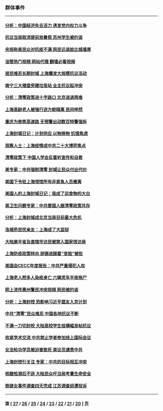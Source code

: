 ### 群体事件
---
#### [分析：中国经济失去活力 诱发党内权力斗争](../../pages/ncid279/n13740219.md?05210845) 
#### [抗议当局取消提前放暑假 苏州学生被约谈](../../pages/ncid279/n13738981.md?05210845) 
#### [央视称美民众对抗疫不满 网民讥讽脸比城墙厚](../../pages/ncid279/n13738685.md?05210845) 
#### [油管热门视频 网站代理 翻墙必看视频](http://209.222.30.114:81/youtube.html?05210845)
#### [居民难忍长期封城 上海爆发大规模抗议活动](../../pages/ncid279/n13724894.md?05210845) 
#### [南宁三大楼盘旁建垃圾站 业主抗议起冲突](../../pages/ncid279/n13723244.md?05210845) 
#### [分析：清零政策进十字路口 北京进退两难](../../pages/ncid279/n13722760.md?05210845) 
#### [上海高龄老人被强行送方舱隔离 民间哗然](../../pages/ncid279/n13717318.md?05210845) 
#### [重庆为修筑高速路 无预警出动数百特警强拆](../../pages/ncid279/n13716893.md?05210845) 
#### [上海封城日记：计划供应 以物换物 饥饿焦虑](../../pages/ncid279/n13715646.md?05210845) 
#### [观察人士：上海疫情成中共二十大博弈焦点](../../pages/ncid279/n13713349.md?05210845) 
#### [清零政策下 中国人学会反着听宣传和自救](../../pages/ncid279/n13711002.md?05210845) 
#### [美专家：中共强制清零 封城让民众付出代价](../../pages/ncid279/n13709482.md?05210845) 
#### [美国下令驻上海领馆所有非紧急人员撤离](../../pages/ncid279/n13709373.md?05210845) 
#### [美国人的上海封城日记：我成了运食物的大白](../../pages/ncid279/n13707573.md?05210845) 
#### [美卫生问题专家：中共要国人跟清零政策共存](../../pages/ncid279/n13705925.md?05210845) 
#### [分析：上海封城成北京当局目前最大危机](../../pages/ncid279/n13702771.md?05210845) 
#### [洛城侨民忧亲友：上海成了大监狱](../../pages/ncid279/n13693937.md?05210845) 
#### [大陆逾半省及直辖市访民被禁入国家信访局](../../pages/ncid279/n13689201.md?05210845) 
#### [上海防疫政策转向 胡锡进跟着“变脸”被批](../../pages/ncid279/n13688098.md?05210845) 
#### [美国会CECC年度报告：中共严重侵犯人权](../../pages/ncid279/n13687784.md?05210845) 
#### [上海老人院多人染疫身亡 六辆灵车半夜拖尸](../../pages/ncid279/n13687060.md?05210845) 
#### [网上流传惠州警民冲突视频 网民被约谈](../../pages/ncid279/n13687562.md?05210845) 
#### [分析：上海封控 恐影响习近平盟友入京计划](../../pages/ncid279/n13686881.md?05210845) 
#### [中共“清零”民众难忍 中国各地抗议不断](../../pages/ncid279/n13685186.md?05210845) 
#### [不满一刀切封校 大陆高校学生挂横幅发帖抗议](../../pages/ncid279/n13683669.md?05210845) 
#### [收紧学术交流 中共禁止学者参加线上国际会议](../../pages/ncid279/n13684255.md?05210845) 
#### [女法轮功学员被迫害致死 美议员谴责中共](../../pages/ncid279/n13682069.md?05210845) 
#### [上海封控引关注 专家：中共的目标相互冲突](../../pages/ncid279/n13679402.md?05210845) 
#### [核酸检测后不适 大陆民众吁当局考量生命安全](../../pages/ncid279/n13674223.md?05210845) 
#### [铁链女事件调查四天完成 江苏调查组遭投诉](../../pages/ncid279/n13673940.md?05210845) 

---
#### 第 [ [27](./27.md?05210845) / [26](./26.md?05210845) / [25](./25.md?05210845) / [24](./24.md?05210845) / [23](./23.md?05210845) / [22](./22.md?05210845) / [21](./21.md?05210845) / [20](./20.md?05210845) ] 页

